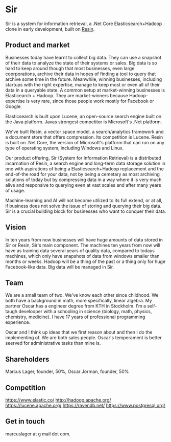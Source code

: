 # Sir
Sir is a system for information retrieval, a .Net Core Elasticsearch+Hadoop clone in early development, built on [Resin](https://github.com/kreeben/resin).

## Product and market

Businesses today have learnt to collect big data. They can use a snapshot of their data to analyze the state of their systems or sales. Big data is so hard to keep around though that most businesses, even large coorporations, archive their data in hopes of finding a tool to query that archive some time in the future. Meanwhile, winning businesses, including startups with the right expertise, manage to keep most or even all of their data in a queryable state. A common setup at market-winning businesses is Elasticearch + Hadoop. They are market-winners because Hadoop-expertise is very rare, since those people work mostly for Facebook or Google.

Elasticsearch is built upon Lucene, an open-source search engine built on the Java platform. Javas strongest competitor is Microsoft's .Net platform. 

We've built Resin, a vector space model, a search/analytics framework and a document store that offers compression. Its competition is Lucene. Resin is built on .Net Core, the version of Microsoft's platform that can run on any type of operating system, including Windows and Linux.

Our product offering, Sir (System for Information Retrieval) is a distributed incarnation of Resin, a search engine and long-term data storage solution in one with aspirations of being a Elasticsearch+Hadoop replacement and the end-of-the road for your data, not by being a cemetary as most archiving solutions of today but by compressing data in a way where it is very much alive and responsive to querying even at vast scales and after many years of usage.

Machine-learning and AI will not become utilized to its full extend, or at all, if business does not solve the issue of storing and querying their big data. Sir is a crucial building block for businesses who want to conquer their data.

## Vision

In ten years from now businesses will have huge amounts of data stored in Sir or Resin, Sir's main component. The machines ten years from now will have as training data several years of quality data, compared to todays machines, which only have snapshots of data from windows smaller than months or weeks. Hadoop will be a thing of the past or a thing only for huge Facebook-like data. Big data will be managed in Sir.

## Team

We are a small team of two. We've know each other since childhood. We both have a background in math, more specifically, linear algebra. My partner Oscar has a engineer degree from KTH in Stockholm. I'm a self-taugh develooper with a schooling in science (biology, math, physics, chemistry, medicine). I have 17 years of professional programming experience.

Oscar and I think up ideas that we first reason about and then I do the implementing of. We are both sales people. Oscar's temperament is better seerved for administrative tasks than mine is.

## Shareholders

Marcus Lager, founder, 50%, Oscar Jorman, founder, 50%

## Competition

https://www.elastic.co/
http://hadoop.apache.org/
https://lucene.apache.org/
https://ravendb.net/
https://www.postgresql.org/

## Get in touch

marcuslager at g mail dot com.
